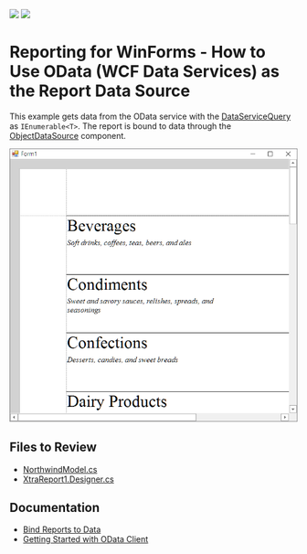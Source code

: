 <!-- default badges list -->
[![](https://img.shields.io/badge/Open_in_DevExpress_Support_Center-FF7200?style=flat-square&logo=DevExpress&logoColor=white)](https://supportcenter.devexpress.com/ticket/details/T264297)
[![](https://img.shields.io/badge/📖_How_to_use_DevExpress_Examples-e9f6fc?style=flat-square)](https://docs.devexpress.com/GeneralInformation/403183)
<!-- default badges end -->
# Reporting for WinForms - How to Use OData (WCF Data Services) as the Report Data Source

This example gets data from the OData service with the [DataServiceQuery](https://docs.microsoft.com/en-us/dotnet/api/system.data.services.client.dataservicequery) as `IEnumerable<T>`. The report is bound to data through the [ObjectDataSource](https://docs.devexpress.com/CoreLibraries/DevExpress.DataAccess.ObjectBinding.ObjectDataSource) component.

![Report Bound to OData (WCF Data Services)](Images/screenshot.png)

## Files to Review

* [NorthwindModel.cs](./CS/NorthwindModel.cs)
* [XtraReport1.Designer.cs](./CS/XtraReport1.Designer.cs)

## Documentation

- [Bind Reports to Data](https://docs.devexpress.com/XtraReports/15034/detailed-guide-to-devexpress-reporting/bind-reports-to-data)
- [Getting Started with OData Client](https://docs.microsoft.com/en-us/odata/client/getting-started)





